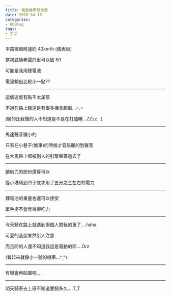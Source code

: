 ```yaml
---
title: 電動機車騎後感
date: 2010-04-18
categories:
- KDBlog
tags:
- 生活
---
```

平路微風時速約 42km/h (儀表板)

當初試騎老闆的車可以破 50

可能是我用鋰電池

電流輸出比較小一點??

---

這個速度有點不太滿意

不過在路上騎還是有很多機會超車...=.=

(騎的比我慢的人不知道是不是在打瞌睡...ZZzz...)

---

馬達聲音蠻小的

只有在小巷子(無車)的時候才容易聽的到聲音

在大馬路上都被別人的引擎聲蓋過去了

---

續航力的部份還算可以

從小港騎到凹子底才用了五分之三左右的電力

---

鋰電池的重量也還可以接受

單手提不會覺得很吃力

---

今天騎在路上就遇到兩個人問我的車了....haha

可愛的造型果然引人注意

而且問的人還不知道我這是電動的耶....Orz

(看起來就像小一號的機車...^_^)

---

有機會再貼圖吧....

---

明天騎車去上班不知道要騎多久....T_T


